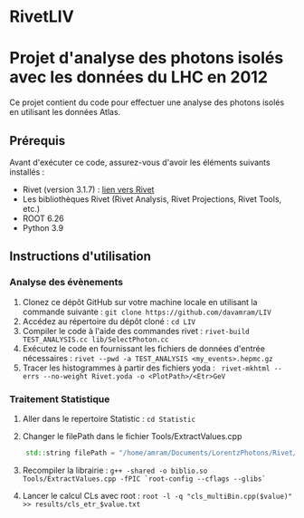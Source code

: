# RivetLIV
# Projet d'analyse des photons isolés avec les données du LHC en 2012

Ce projet contient du code pour effectuer une analyse des photons isolés en utilisant les données Atlas. 

## Prérequis

Avant d'exécuter ce code, assurez-vous d'avoir les éléments suivants installés :

- Rivet (version 3.1.7) : [lien vers Rivet](https://rivet.hepforge.org/)
- Les bibliothèques Rivet (Rivet Analysis, Rivet Projections, Rivet Tools, etc.)
- ROOT 6.26
- Python 3.9

## Instructions d'utilisation

### Analyse des évènements
1. Clonez ce dépôt GitHub sur votre machine locale en utilisant la commande suivante :
``` git clone https://github.com/davamram/LIV ```
2. Accédez au répertoire du dépôt cloné :
``` cd LIV ```
3. Compiler le code à l'aide des commandes rivet :
``` rivet-build TEST_ANALYSIS.cc lib/SelectPhoton.cc ```
4. Exécutez le code en fournissant les fichiers de données d'entrée nécessaires :
``` rivet --pwd -a TEST_ANALYSIS <my_events>.hepmc.gz ```
5. Tracer les histogrammes à partir des fichiers yoda :
``` rivet-mkhtml --errs --no-weight Rivet.yoda -o <PlotPath>/<Etr>GeV```

### Traitement Statistique

1. Aller dans le repertoire Statistic :
```cd Statistic```

2. Changer le filePath dans le fichier Tools/ExtractValues.cpp
```cpp
    std::string filePath = "/home/amram/Documents/LorentzPhotons/Rivet/LIV/Plots/Sherpa/Reweight/" + std::to_string(energy) + "GeV/TEST_ANALYSIS/d01-x01-y01.dat";
```

3. Recompiler la librairie :
```g++ -shared -o biblio.so Tools/ExtractValues.cpp -fPIC `root-config --cflags --glibs` ```

4. Lancer le calcul CLs avec root : 
```root -l -q "cls_multiBin.cpp($value)" >> results/cls_etr_$value.txt```